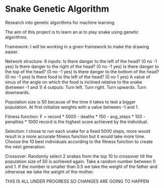 # Snake Genetic Algorithm
Research into genetic algorithms for machine learning

The aim of this project is to learn an ai to play snake using genetic algorithms.

Framework:
  I will be working in a given framework to make the drawing easier.

Network structure:
  8 inputs: 
    Is there danger to the left of the head?	(0 no -1 yes)
    Is there danger to the right of the head?	(0 no -1 yes)
    Is there danger to the top of the head?	(0 no -1 yes)
    Is there danger to the bottom of the head?	(0 no -1 yes)
    Is there food to the left of the head? 		(0 no 1 yes)
    A value of sinus of the angle on which the food is inclined relative to the snake (between -1 and 1)
  4 outputs:
    Turn left.
    Turn right.
    Turn upwards.
    Turn downwards.

Population size is 50 because of the time it takes to test a bigger population.
At first initialize weights with a value between -1 and 1.

Fitness function:
  F = record * 5000 - deaths * 150 - avg_steps * 100 - penalties * 1000
  record is the highest score achieved by the individual.

Selection:
  I chose to run each snake for a fixed 5000 steps, more would result in a more accurate fitness function but it would take more time.
  Choose the 10 best individuals according to the fitness function to create the next generation.

Crossover:
  Randomly select 2 snakes from the top 10 to crossover till the population size of 50 is achieved again.
  Take a random number between 0 and 1. If the number is smaller than 0.5 we take the weight of the father and otherwise we take the weight of the mother.

THIS IS ALL UNDER PROGRESS SO CHANGES ARE GOING TO HAPPEN
